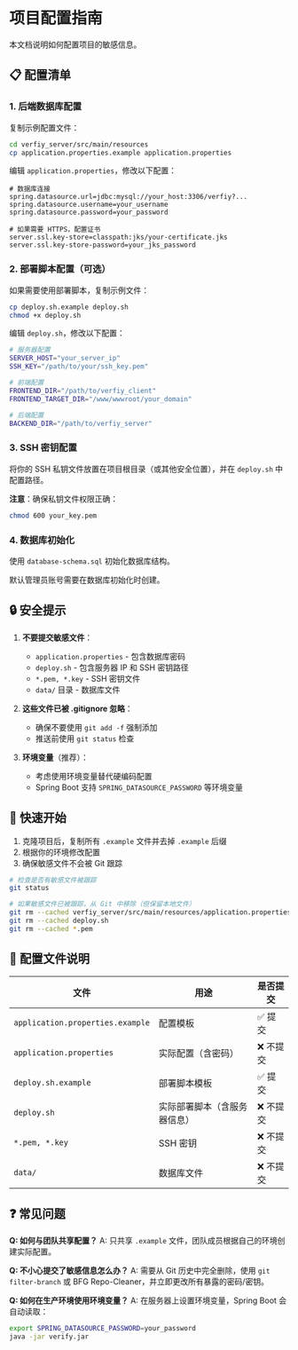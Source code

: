 # 项目配置指南

本文档说明如何配置项目的敏感信息。

## 📋 配置清单

### 1. 后端数据库配置

复制示例配置文件：
```bash
cd verfiy_server/src/main/resources
cp application.properties.example application.properties
```

编辑 `application.properties`，修改以下配置：

```properties
# 数据库连接
spring.datasource.url=jdbc:mysql://your_host:3306/verfiy?...
spring.datasource.username=your_username
spring.datasource.password=your_password

# 如果需要 HTTPS，配置证书
server.ssl.key-store=classpath:jks/your-certificate.jks
server.ssl.key-store-password=your_jks_password
```

### 2. 部署脚本配置（可选）

如果需要使用部署脚本，复制示例文件：
```bash
cp deploy.sh.example deploy.sh
chmod +x deploy.sh
```

编辑 `deploy.sh`，修改以下配置：

```bash
# 服务器配置
SERVER_HOST="your_server_ip"
SSH_KEY="/path/to/your/ssh_key.pem"

# 前端配置
FRONTEND_DIR="/path/to/verfiy_client"
FRONTEND_TARGET_DIR="/www/wwwroot/your_domain"

# 后端配置
BACKEND_DIR="/path/to/verfiy_server"
```

### 3. SSH 密钥配置

将你的 SSH 私钥文件放置在项目根目录（或其他安全位置），并在 `deploy.sh` 中配置路径。

**注意**：确保私钥文件权限正确：
```bash
chmod 600 your_key.pem
```

### 4. 数据库初始化

使用 `database-schema.sql` 初始化数据库结构。

默认管理员账号需要在数据库初始化时创建。

## 🔒 安全提示

1. **不要提交敏感文件**：
   - `application.properties` - 包含数据库密码
   - `deploy.sh` - 包含服务器 IP 和 SSH 密钥路径
   - `*.pem, *.key` - SSH 密钥文件
   - `data/` 目录 - 数据库文件

2. **这些文件已被 .gitignore 忽略**：
   - 确保不要使用 `git add -f` 强制添加
   - 推送前使用 `git status` 检查

3. **环境变量**（推荐）：
   - 考虑使用环境变量替代硬编码配置
   - Spring Boot 支持 `SPRING_DATASOURCE_PASSWORD` 等环境变量

## 🚀 快速开始

1. 克隆项目后，复制所有 `.example` 文件并去掉 `.example` 后缀
2. 根据你的环境修改配置
3. 确保敏感文件不会被 Git 跟踪

```bash
# 检查是否有敏感文件被跟踪
git status

# 如果敏感文件已被跟踪，从 Git 中移除（但保留本地文件）
git rm --cached verfiy_server/src/main/resources/application.properties
git rm --cached deploy.sh
git rm --cached *.pem
```

## 📝 配置文件说明

| 文件 | 用途 | 是否提交 |
|------|------|----------|
| `application.properties.example` | 配置模板 | ✅ 提交 |
| `application.properties` | 实际配置（含密码） | ❌ 不提交 |
| `deploy.sh.example` | 部署脚本模板 | ✅ 提交 |
| `deploy.sh` | 实际部署脚本（含服务器信息） | ❌ 不提交 |
| `*.pem, *.key` | SSH 密钥 | ❌ 不提交 |
| `data/` | 数据库文件 | ❌ 不提交 |

## ❓ 常见问题

**Q: 如何与团队共享配置？**
A: 只共享 `.example` 文件，团队成员根据自己的环境创建实际配置。

**Q: 不小心提交了敏感信息怎么办？**
A: 需要从 Git 历史中完全删除，使用 `git filter-branch` 或 BFG Repo-Cleaner，并立即更改所有暴露的密码/密钥。

**Q: 如何在生产环境使用环境变量？**
A: 在服务器上设置环境变量，Spring Boot 会自动读取：
```bash
export SPRING_DATASOURCE_PASSWORD=your_password
java -jar verify.jar
```

